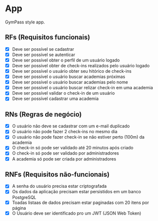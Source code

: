 # App

GymPass style app.

## RFs (Requisitos funcionais)

- [x] Deve ser possível se cadastrar
- [x] Deve ser possível se autenticar
- [x] Deve ser possível obter o perfil de um usuário logado
- [x] Deve ser possível obter de check-ins realizados pelo usuário logado
- [x] Deve ser possível o usuário obter seu hitórico de check-ins
- [x] Deve ser possível o usuário buscar academias próximas
- [x] Deve ser possível o usuário buscar academias pelo nome
- [x] Deve ser possível o usuário buscar relizar check-in em uma academia
- [x] Deve ser possível validar o check-in de um usuário
- [X] Deve ser possível cadastrar uma academia

## RNs (Regras de negócio)

- [x] O usuário não deve se cadastrar com um e-mail duplicado
- [x] O usuário não pode fazer 2 check-ins no mesmo dia
- [x] O usuário não pode fazer check-in se não estiver perto (100m) da academia
- [x] O check-in só pode ser validado até 20 minutos após criado
- [X] O check-in só pode ser validado por administradores
- [X] A academia só pode ser criada por administradores

## RNFs (Requisitos não-funcionais)

- [x] A senha do usuário precisa estar criptografada
- [x] Os dados da aplicação precisam estar persistidos em um banco PostgreSQL
- [x] Toadas listaas de dados precisam estar paginadas com 20 itens por página
- [X] O Usuário deve ser identificado pro um JWT (JSON Web Token)